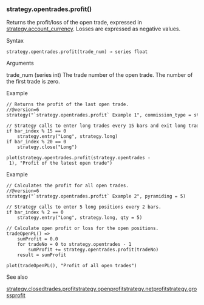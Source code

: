 ### strategy.opentrades.profit()

Returns the profit/loss of the open trade, expressed in [strategy.account\_currency](#var_strategy.account_currency). Losses are expressed as negative values.

Syntax

```
strategy.opentrades.profit(trade_num) → series float
```

Arguments

trade\_num (series int) The trade number of the open trade. The number of the first trade is zero.

Example

```
// Returns the profit of the last open trade.  
//@version=6  
strategy("`strategy.opentrades.profit` Example 1", commission_type = strategy.commission.percent, commission_value = 0.1)  
  
// Strategy calls to enter long trades every 15 bars and exit long trades every 20 bars.  
if bar_index % 15 == 0  
    strategy.entry("Long", strategy.long)  
if bar_index % 20 == 0  
    strategy.close("Long")  
  
plot(strategy.opentrades.profit(strategy.opentrades - 1), "Profit of the latest open trade")
```

Example

```
// Calculates the profit for all open trades.  
//@version=6  
strategy("`strategy.opentrades.profit` Example 2", pyramiding = 5)  
  
// Strategy calls to enter 5 long positions every 2 bars.  
if bar_index % 2 == 0  
    strategy.entry("Long", strategy.long, qty = 5)  
  
// Calculate open profit or loss for the open positions.  
tradeOpenPL() =>  
    sumProfit = 0.0  
    for tradeNo = 0 to strategy.opentrades - 1  
        sumProfit += strategy.opentrades.profit(tradeNo)  
    result = sumProfit  
  
plot(tradeOpenPL(), "Profit of all open trades")
```

See also

[strategy.closedtrades.profit](#fun_strategy.closedtrades.profit)[strategy.openprofit](#var_strategy.openprofit)[strategy.netprofit](#var_strategy.netprofit)[strategy.grossprofit](#var_strategy.grossprofit)
